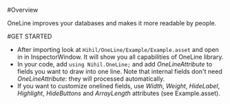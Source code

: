 #Overview

OneLine improves your databases and makes it more readable by people.

#GET STARTED

- After importing look at `Hihil/OneLine/Example/Example.asset` and open in in InspectorWindow. It will show you all capabilities of OneLine library.
- In your code, add `using Nihil.OneLine;` and add *OneLineAttribute* to fields you want to draw into one line. Note that internal fields don't need *OneLineAttribute*: they will processed automatically.
- If you want to customize onelined fields, use *Width*, *Weight*, *HideLabel*, *Highlight*, *HideButtons* and *ArrayLength* attributes (see Example.asset).
